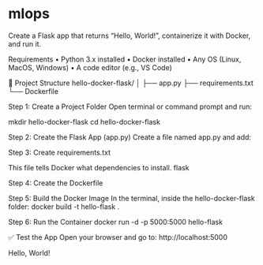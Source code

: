 # mlops 


Create a Flask app that returns “Hello, World!”, containerize it with Docker, and run it.

 Requirements
•	Python 3.x installed
•	Docker installed
•	Any OS (Linux, MacOS, Windows)
•	A code editor (e.g., VS Code)

📁 Project Structure
hello-docker-flask/
│
├── app.py
├── requirements.txt
└── Dockerfile


Step 1: Create a Project Folder
Open terminal or command prompt and run:

mkdir hello-docker-flask
cd hello-docker-flask

Step 2: Create the Flask App (app.py)
Create a file named app.py and add:



Step 3: Create requirements.txt

This file tells Docker what dependencies to install.
flask


Step 4: Create the Dockerfile


Step 5: Build the Docker Image
In the terminal, inside the hello-docker-flask folder:
docker build -t hello-flask .

Step 6: Run the Container
docker run -d -p 5000:5000 hello-flask

✅ Test the App
Open your browser and go to:
http://localhost:5000

Hello, World!

